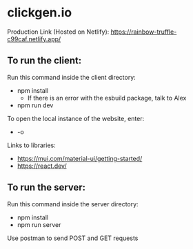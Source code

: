 # clickgen.io

Production Link (Hosted on Netlify): https://rainbow-truffle-c99caf.netlify.app/


## To run the client:

Run this command inside the client directory:
- npm install
    - If there is an error with the esbuild package, talk to Alex
- npm run dev

To open the local instance of the website, enter:
- -o

Links to libraries:
- https://mui.com/material-ui/getting-started/
- https://react.dev/


## To run the server:

Run this command inside the server directory:
- npm install
- npm run server

Use postman to send POST and GET requests
